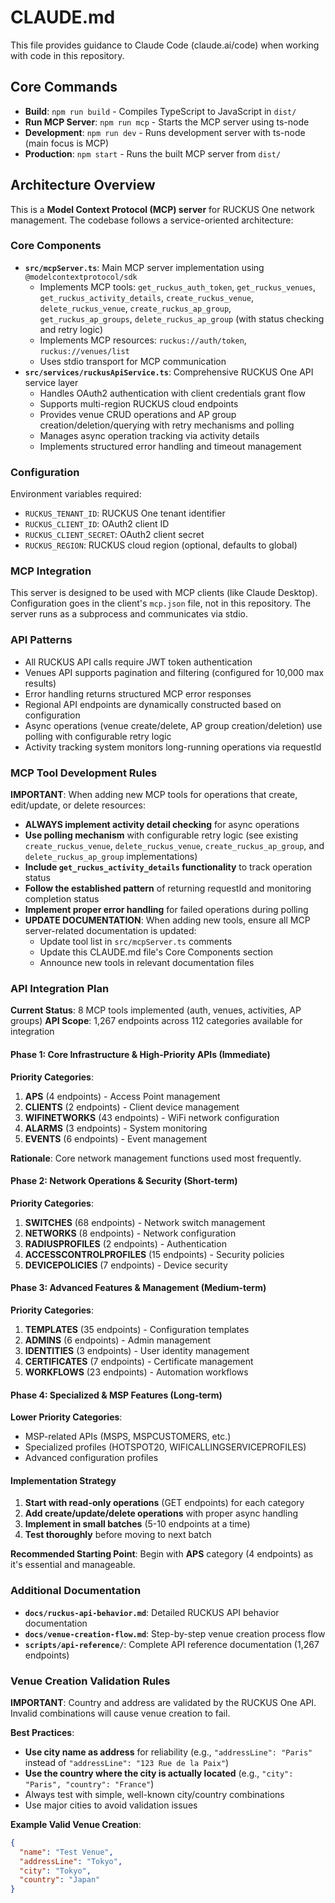 # CLAUDE.md

This file provides guidance to Claude Code (claude.ai/code) when working with code in this repository.

## Core Commands

- **Build**: `npm run build` - Compiles TypeScript to JavaScript in `dist/`
- **Run MCP Server**: `npm run mcp` - Starts the MCP server using ts-node
- **Development**: `npm run dev` - Runs development server with ts-node (main focus is MCP)
- **Production**: `npm start` - Runs the built MCP server from `dist/`

## Architecture Overview

This is a **Model Context Protocol (MCP) server** for RUCKUS One network management. The codebase follows a service-oriented architecture:

### Core Components
- **`src/mcpServer.ts`**: Main MCP server implementation using `@modelcontextprotocol/sdk`
  - Implements MCP tools: `get_ruckus_auth_token`, `get_ruckus_venues`, `get_ruckus_activity_details`, `create_ruckus_venue`, `delete_ruckus_venue`, `create_ruckus_ap_group`, `get_ruckus_ap_groups`, `delete_ruckus_ap_group` (with status checking and retry logic)
  - Implements MCP resources: `ruckus://auth/token`, `ruckus://venues/list`
  - Uses stdio transport for MCP communication
- **`src/services/ruckusApiService.ts`**: Comprehensive RUCKUS One API service layer
  - Handles OAuth2 authentication with client credentials grant flow
  - Supports multi-region RUCKUS cloud endpoints
  - Provides venue CRUD operations and AP group creation/deletion/querying with retry mechanisms and polling
  - Manages async operation tracking via activity details
  - Implements structured error handling and timeout management

### Configuration
Environment variables required:
- `RUCKUS_TENANT_ID`: RUCKUS One tenant identifier
- `RUCKUS_CLIENT_ID`: OAuth2 client ID
- `RUCKUS_CLIENT_SECRET`: OAuth2 client secret  
- `RUCKUS_REGION`: RUCKUS cloud region (optional, defaults to global)

### MCP Integration
This server is designed to be used with MCP clients (like Claude Desktop). Configuration goes in the client's `mcp.json` file, not in this repository. The server runs as a subprocess and communicates via stdio.

### API Patterns
- All RUCKUS API calls require JWT token authentication
- Venues API supports pagination and filtering (configured for 10,000 max results)
- Error handling returns structured MCP error responses
- Regional API endpoints are dynamically constructed based on configuration
- Async operations (venue create/delete, AP group creation/deletion) use polling with configurable retry logic
- Activity tracking system monitors long-running operations via requestId

### MCP Tool Development Rules
**IMPORTANT**: When adding new MCP tools for operations that create, edit/update, or delete resources:
- **ALWAYS implement activity detail checking** for async operations
- **Use polling mechanism** with configurable retry logic (see existing `create_ruckus_venue`, `delete_ruckus_venue`, `create_ruckus_ap_group`, and `delete_ruckus_ap_group` implementations)
- **Include `get_ruckus_activity_details` functionality** to track operation status
- **Follow the established pattern** of returning requestId and monitoring completion status
- **Implement proper error handling** for failed operations during polling
- **UPDATE DOCUMENTATION**: When adding new tools, ensure all MCP server-related documentation is updated:
  - Update tool list in `src/mcpServer.ts` comments
  - Update this CLAUDE.md file's Core Components section
  - Announce new tools in relevant documentation files

### API Integration Plan

**Current Status**: 8 MCP tools implemented (auth, venues, activities, AP groups)
**API Scope**: 1,267 endpoints across 112 categories available for integration

#### Phase 1: Core Infrastructure & High-Priority APIs (Immediate)
**Priority Categories**:
1. **APS** (4 endpoints) - Access Point management
2. **CLIENTS** (2 endpoints) - Client device management  
3. **WIFINETWORKS** (43 endpoints) - WiFi network configuration
4. **ALARMS** (3 endpoints) - System monitoring
5. **EVENTS** (6 endpoints) - Event management

**Rationale**: Core network management functions used most frequently.

#### Phase 2: Network Operations & Security (Short-term)
**Priority Categories**:
1. **SWITCHES** (68 endpoints) - Network switch management
2. **NETWORKS** (8 endpoints) - Network configuration
3. **RADIUSPROFILES** (2 endpoints) - Authentication
4. **ACCESSCONTROLPROFILES** (15 endpoints) - Security policies
5. **DEVICEPOLICIES** (7 endpoints) - Device security

#### Phase 3: Advanced Features & Management (Medium-term)
**Priority Categories**:
1. **TEMPLATES** (35 endpoints) - Configuration templates
2. **ADMINS** (6 endpoints) - Admin management
3. **IDENTITIES** (3 endpoints) - User identity management
4. **CERTIFICATES** (7 endpoints) - Certificate management
5. **WORKFLOWS** (23 endpoints) - Automation workflows

#### Phase 4: Specialized & MSP Features (Long-term)
**Lower Priority Categories**:
- MSP-related APIs (MSPS, MSPCUSTOMERS, etc.)
- Specialized profiles (HOTSPOT20, WIFICALLINGSERVICEPROFILES)
- Advanced configuration profiles

#### Implementation Strategy
1. **Start with read-only operations** (GET endpoints) for each category
2. **Add create/update/delete operations** with proper async handling
3. **Implement in small batches** (5-10 endpoints at a time)
4. **Test thoroughly** before moving to next batch

**Recommended Starting Point**: Begin with **APS** category (4 endpoints) as it's essential and manageable.

### Additional Documentation
- **`docs/ruckus-api-behavior.md`**: Detailed RUCKUS API behavior documentation
- **`docs/venue-creation-flow.md`**: Step-by-step venue creation process flow
- **`scripts/api-reference/`**: Complete API reference documentation (1,267 endpoints)

### Venue Creation Validation Rules
**IMPORTANT**: Country and address are validated by the RUCKUS One API. Invalid combinations will cause venue creation to fail.

**Best Practices**:
- **Use city name as address** for reliability (e.g., `"addressLine": "Paris"` instead of `"addressLine": "123 Rue de la Paix"`)
- **Use the country where the city is actually located** (e.g., `"city": "Paris", "country": "France"`)
- Always test with simple, well-known city/country combinations
- Use major cities to avoid validation issues

**Example Valid Venue Creation**:
```json
{
  "name": "Test Venue",
  "addressLine": "Tokyo",
  "city": "Tokyo", 
  "country": "Japan"
}
```